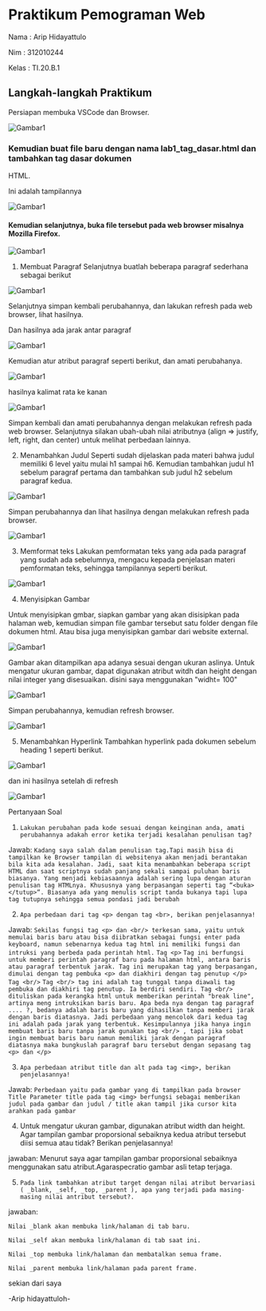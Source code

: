 # Praktikum Pemograman Web
Nama  : Arip Hidayattulo

Nim   : 312010244

Kelas : TI.20.B.1

## Langkah-langkah Praktikum
Persiapan membuka VSCode dan Browser.

![Gambar1](screenshot/ss1.1.png)

### Kemudian buat file baru dengan nama lab1_tag_dasar.html dan tambahkan tag dasar dokumen
HTML.


Ini adalah tampilannya

![Gambar1](screenshot/ss2.png)

#### Kemudian selanjutnya, buka file tersebut pada web browser misalnya Mozilla Firefox.

![Gambar1](screenshot/ss3.png)

1. Membuat Paragraf
Selanjutnya buatlah beberapa paragraf sederhana sebagai berikut

![Gambar1](screenshot/ss4.png)

 Selanjutnya simpan kembali perubahannya, dan lakukan refresh pada web browser, lihat hasilnya.

Dan hasilnya ada jarak antar paragraf

![Gambar1](screenshot/ss5.png)

 Kemudian atur atribut paragraf seperti berikut, dan amati perubahanya.
 
![Gambar1](screenshot/ss6.png)

hasilnya kalimat rata ke kanan

![Gambar1](screenshot/ss7.png)

Simpan kembali dan amati perubahannya dengan melakukan refresh pada web browser.
Selanjutnya silakan ubah-ubah nilai atributnya (align => justify, left, right, dan center) untuk melihat
perbedaan lainnya.

2. Menambahkan Judul
Seperti sudah dijelaskan pada materi bahwa judul memiliki 6 level yaitu mulai h1 sampai h6.
Kemudian tambahkan judul h1 sebelum paragraf pertama dan tambahkan sub judul h2 sebelum
paragraf kedua.

![Gambar1](screenshot/ss8.png)


Simpan perubahannya dan lihat hasilnya dengan melakukan refresh pada browser.

![Gambar1](screenshot/ss9.png)

3. Memformat teks
Lakukan pemformatan teks yang ada pada paragraf yang sudah ada sebelumnya, mengacu kepada
penjelasan materi pemformatan teks, sehingga tampilannya seperti berikut.

![Gambar1](screenshot/ss10.png)

4. Menyisipkan Gambar

Untuk menyisipkan gmbar, siapkan gambar yang akan disisipkan pada halaman web, kemudian
simpan file gambar tersebut satu folder dengan file dokumen html. Atau bisa juga menyisipkan
gambar dari website external.

![Gambar1](screenshot/ss11.png)


Gambar akan ditampilkan apa adanya sesuai dengan ukuran aslinya. Untuk mengatur ukuran
gambar, dapat digunakan atribut witdh dan height dengan nilai integer yang disesuaikan.
disini saya menggunakan "widht= 100"

![Gambar1](screenshot/ss12.png)

Simpan perubahannya, kemudian refresh browser.

![Gambar1](screenshot/ss13.png)

5. Menambahkan Hyperlink
Tambahkan hyperlink pada dokumen sebelum heading 1 seperti berikut.

![Gambar1](screenshot/ss14.png)

dan ini hasilnya setelah di refresh

![Gambar1](screenshot/ss15.png)

Pertanyaan Soal

1. `Lakukan perubahan pada kode sesuai dengan keinginan anda, amati perubahannya adakah error ketika terjadi kesalahan penulisan tag?`

Jawab: 
`Kadang saya salah dalam penulisan tag.Tapi masih bisa di tampilkan ke Browser tampilan di websitenya akan menjadi berantakan bila kita ada kesalahan. Jadi, saat kita menambahkan beberapa script HTML dan saat scriptnya sudah panjang sekali sampai puluhan baris biasanya. Yang menjadi kebiasaannya adalah sering lupa dengan aturan penulisan tag HTMLnya. Khususnya yang berpasangan seperti tag “<buka></tutup>“. Biasanya ada yang menulis script tanda bukanya tapi lupa tag tutupnya sehingga semua pondasi jadi berubah`

2. `Apa perbedaan dari tag <p> dengan tag <br>, berikan penjelasannya!`

Jawab: 
`Sekilas fungsi tag <p> dan <br/> terkesan sama, yaitu untuk memulai baris baru atau bisa diibratkan sebagai fungsi enter pada keyboard, namun sebenarnya kedua tag html ini memiliki fungsi dan intruksi yang berbeda pada perintah html.`
`Tag <p>`
`Tag ini berfungsi untuk memberi perintah paragraf baru pada halaman html, antara baris atau paragraf terbentuk jarak. Tag ini merupakan tag yang berpasangan, dimulai dengan tag pembuka <p> dan diakhiri dengan tag penutup </p> Tag <br/>`
`Tag <br/> tag ini adalah tag tunggal tanpa diawali tag pembuka dan diakhiri tag penutup. Ia berdiri sendiri. Tag <br/> dituliskan pada kerangka html untuk memberikan perintah "break line", artinya meng intruksikan baris baru. Apa beda nya dengan tag paragraf .... ?, bedanya adalah baris baru yang dihasilkan tanpa memberi jarak dengan baris diatasnya. Jadi perbedaan yang mencolok dari kedua tag ini adalah pada jarak yang terbentuk. Kesimpulannya jika hanya ingin membuat baris baru tanpa jarak gunakan tag <br/> , tapi jika sobat ingin membuat baris baru namun memiliki jarak dengan paragraf diatasnya maka bungkuslah paragraf baru tersebut dengan sepasang tag <p> dan </p>`

3. `Apa perbedaan atribut title dan alt pada tag <img>, berikan penjelasannya!`

Jawab:
`Perbedaan yaitu pada gambar yang di tampilkan pada browser Title Parameter title pada tag <img> berfungsi sebagai memberikan judul pada gambar dan judul / title akan tampil jika cursor kita arahkan pada gambar`

4. Untuk mengatur ukuran gambar, digunakan atribut width dan height. Agar tampilan gambar proporsional sebaiknya kedua atribut tersebut diisi semua atau tidak? Berikan penjelasannya!

jawaban:
Menurut saya agar tampilan gambar proporsional sebaiknya menggunakan satu atribut.Agaraspecratio gambar asli tetap terjaga.

5. `Pada link tambahkan atribut target dengan nilai atribut bervariasi ( _blank, _self, _top, _parent ), apa yang terjadi pada masing-masing nilai antribut tersebut?.`

jawaban:

`Nilai _blank akan membuka link/halaman di tab baru.`

`Nilai _self akan membuka link/halaman di tab saat ini.`

`Nilai _top membuka link/halaman dan membatalkan semua frame.`

`Nilai _parent membuka link/halaman pada parent frame.`

sekian dari saya 

-Arip hidayattuloh-